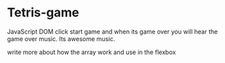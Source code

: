 # Tetris-game
JavaScript DOM 
click start game and when its game over you will hear the game over music. Its awesome music. 

write more about how the array work and use in the flexbox 
